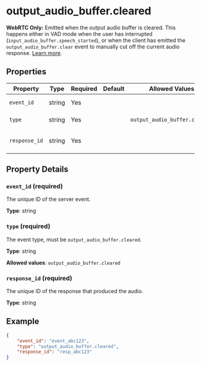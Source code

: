 # output_audio_buffer.cleared

**WebRTC Only:** Emitted when the output audio buffer is cleared. This happens either in VAD
mode when the user has interrupted (`input_audio_buffer.speech_started`),
or when the client has emitted the `output_audio_buffer.clear` event to manually
cut off the current audio response.
[Learn more](/docs/guides/realtime-model-capabilities#client-and-server-events-for-audio-in-webrtc).


## Properties

| Property | Type | Required | Default | Allowed Values | Description |
| -------- | ---- | -------- | ------- | -------------- | ----------- |
| `event_id` | string | Yes |  |  | The unique ID of the server event. |
| `type` | string | Yes |  | `output_audio_buffer.cleared` | The event type, must be `output_audio_buffer.cleared`. |
| `response_id` | string | Yes |  |  | The unique ID of the response that produced the audio. |

## Property Details

### `event_id` (required)

The unique ID of the server event.

**Type**: string

### `type` (required)

The event type, must be `output_audio_buffer.cleared`.

**Type**: string

**Allowed values**: `output_audio_buffer.cleared`

### `response_id` (required)

The unique ID of the response that produced the audio.

**Type**: string

## Example

```json
{
    "event_id": "event_abc123",
    "type": "output_audio_buffer.cleared",
    "response_id": "resp_abc123"
}

```

